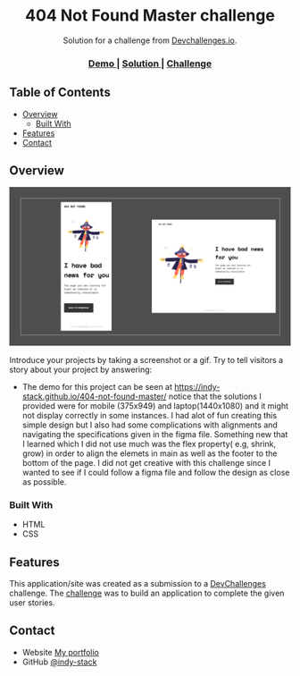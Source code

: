 <!-- Please update value in the {}  -->

<h1 align="center">404 Not Found Master challenge</h1>

<div align="center">
   Solution for a challenge from  <a href="http://devchallenges.io" target="_blank">Devchallenges.io</a>.
</div>

<div align="center">
  <h3>
    <a href="https://indy-stack.github.io/404-not-found-master/">
      Demo
    </a>
    <span> | </span>
    <a href="https://devchallenges.io/solutions/EnWjf3MXfEZtnpEx4y3C">
      Solution
    </a>
    <span> | </span>
    <a href="https://devchallenges.io/challenges/wBunSb7FPrIepJZAg0sY">
      Challenge
    </a>
  </h3>
</div>

<!-- TABLE OF CONTENTS -->

## Table of Contents

- [Overview](#overview)
  - [Built With](#built-with)
- [Features](#features)
- [Contact](#contact)

<!-- OVERVIEW -->

## Overview

![screenshot](https://github.com/indy-stack/404-not-found-master/blob/main/my-answer.png)

Introduce your projects by taking a screenshot or a gif. Try to tell visitors a story about your project by answering:

- The demo for this project can be seen at https://indy-stack.github.io/404-not-found-master/
notice that the solutions I provided were for mobile (375x949) and laptop(1440x1080) and it might not display correctly
in some instances. I had alot of fun creating this simple design but I also had some complications with alignments and
navigating the specifications given in the figma file. Something new that I learned which I did not use much was the flex
property( e.g, shrink, grow) in order to align the elemets in main as well as the footer to the bottom of the page. I did not get
creative with this challenge since I wanted to see if I could follow a figma file and follow the design as close as possible.


### Built With
- HTML
- CSS

## Features


This application/site was created as a submission to a [DevChallenges](https://devchallenges.io/challenges) challenge. The [challenge](https://devchallenges.io/challenges/wBunSb7FPrIepJZAg0sY) was to build an application to complete the given user stories.


## Contact

- Website [My portfolio](https://indy-stack.github.io/Personal-Portfolio/)
- GitHub [@indy-stack](https://github.com/indy-stack)


